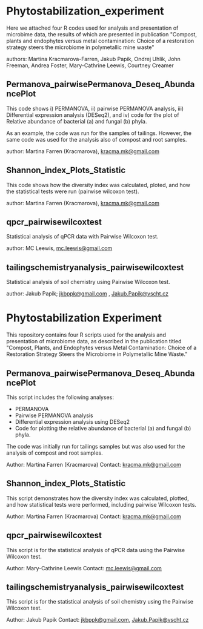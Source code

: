 # Phytostabilization_experiment
Here we attached four R codes used for analysis and presentation of microbime data, the results of which are presented in publication "Compost, plants and endophytes versus metal contamination: Choice of a restoration strategy steers the microbiome in polymetallic mine waste"

authors: Martina Kracmarova-Farren, Jakub Papik, Ondrej Uhlik, John Freeman, Andrea Foster, Mary-Cathrine Leewis, Courtney Creamer

## Permanova_pairwisePermanova_Deseq_AbundancePlot
This code shows 
i) PERMANOVA,
ii) pairwise PERMANOVA analysis, 
iii) Differential expression analysis (DESeq2), and 
iv) code for the plot of Relative abundance of bacterial (a) and fungal (b) phyla.

As an example, the code was run for the samples of tailings. However, the same code was used for the analysis also of compost and root samples.

author: Martina Farren (Kracmarova), kracma.mk@gmail.com 

## Shannon_index_Plots_Statistic
This code shows how the diversity index was calculated, ploted, and how the statistical tests were run (pairwise wilcoxon test).

author: Martina Farren (Kracmarova), kracma.mk@gmail.com 

## qpcr_pairwisewilcoxtest
Statistical analysis of qPCR data with Pairwise Wilcoxon test.

author: MC Leewis, mc.leewis@gmail.com 

## tailingschemistryanalysis_pairwisewilcoxtest
Statistical analysis of soil chemistry using Pairwise Wilcoxon test.

author: Jakub Papik; jkbppk@gmail.com , Jakub.Papik@vscht.cz  





# Phytostabilization Experiment

This repository contains four R scripts used for the analysis and presentation of microbiome data, as described in the publication titled "Compost, Plants, and Endophytes versus Metal Contamination: Choice of a Restoration Strategy Steers the Microbiome in Polymetallic Mine Waste."

## Permanova_pairwisePermanova_Deseq_AbundancePlot

This script includes the following analyses:
- PERMANOVA
- Pairwise PERMANOVA analysis
- Differential expression analysis using DESeq2
- Code for plotting the relative abundance of bacterial (a) and fungal (b) phyla.

The code was initially run for tailings samples but was also used for the analysis of compost and root samples.

Author: Martina Farren (Kracmarova)
Contact: kracma.mk@gmail.com 

## Shannon_index_Plots_Statistic

This script demonstrates how the diversity index was calculated, plotted, and how statistical tests were performed, including pairwise Wilcoxon tests.

Author: Martina Farren (Kracmarova)
Contact: kracma.mk@gmail.com 

## qpcr_pairwisewilcoxtest

This script is for the statistical analysis of qPCR data using the Pairwise Wilcoxon test.

Author: Mary-Cathrine Leewis
Contact: mc.leewis@gmail.com 

## tailingschemistryanalysis_pairwisewilcoxtest

This script is for the statistical analysis of soil chemistry using the Pairwise Wilcoxon test.

Author: Jakub Papik
Contact: jkbppk@gmail.com, Jakub.Papik@vscht.cz



